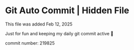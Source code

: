 # Git Auto Commit | Hidden File

This file was added Feb 12, 2025

Just for fun and keeping my daily git commit active 🤪

commit number: 219825
